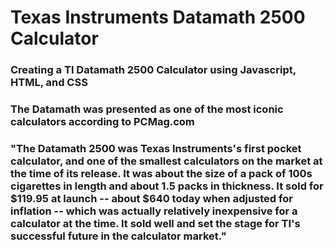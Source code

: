 # Texas Instruments Datamath 2500 Calculator

### Creating a TI Datamath 2500 Calculator using Javascript, HTML, and CSS

### The Datamath was presented as one of the most iconic calculators according to PCMag.com

### "The Datamath 2500 was Texas Instruments's first pocket calculator, and one of the smallest calculators on the market at the time of its release. It was about the size of a pack of 100s cigarettes in length and about 1.5 packs in thickness. It sold for $119.95 at launch -- about $640 today when adjusted for inflation -- which was actually relatively inexpensive for a calculator at the time. It sold well and set the stage for TI's successful future in the calculator market."
